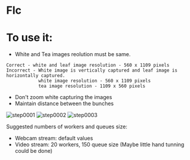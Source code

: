 # Flc

# To use it:
- White and Tea images reolution must be same.
```
Correct - white and leaf image resolution - 560 x 1109 pixels
Incorrect - White image is vertically captured and leaf image is horizontally captured.
            white image resolution - 560 x 1109 pixels
            tea image resolution - 1109 x 560 pixels
```
- Don't zoom white capturing the images
- Maintain distance between the bunches

![step0001](https://user-images.githubusercontent.com/29590484/57215245-ed507380-7009-11e9-83ae-ba1b302e559c.jpg)
![step0002](https://user-images.githubusercontent.com/29590484/57215250-f3465480-7009-11e9-86c2-055fd14682eb.jpg)
![step0003](https://user-images.githubusercontent.com/29590484/57215262-f80b0880-7009-11e9-9366-2d1ffedc3004.jpg)

Suggested numbers of workers and queues size:

- Webcam stream: default values
- Video stream: 20 workers, 150 queue size (Maybe little hand tunning could be done)
